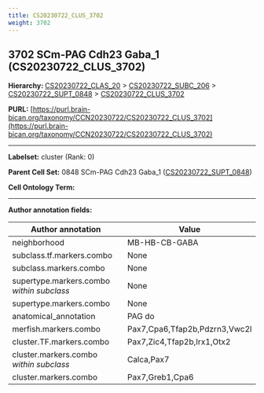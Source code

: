 ```yaml
---
title: CS20230722_CLUS_3702
weight: 3702
---
```

## 3702 SCm-PAG Cdh23 Gaba_1 (CS20230722_CLUS_3702)
<b>Hierarchy: </b>
[CS20230722_CLAS_20](../CS20230722_CLAS_20) >
[CS20230722_SUBC_206](../CS20230722_SUBC_206) >
[CS20230722_SUPT_0848](../CS20230722_SUPT_0848) >
[CS20230722_CLUS_3702](../CS20230722_CLUS_3702)

**PURL:** [https://purl.brain-bican.org/taxonomy/CCN20230722/CS20230722_CLUS_3702](https://purl.brain-bican.org/taxonomy/CCN20230722/CS20230722_CLUS_3702)

---


**Labelset:** cluster (Rank: 0)

**Parent Cell Set:** 0848 SCm-PAG Cdh23 Gaba_1 ([CS20230722_SUPT_0848](../CS20230722_SUPT_0848))



**Cell Ontology Term:** 

[MARKER GENES.]: #


---

[TRANSFERRED ANNOTATIONS.]: #


[AUTHOR ANNOTATION FIELDS.]: #


**Author annotation fields:**

| Author annotation | Value |
|-------------------|-------|
|neighborhood|MB-HB-CB-GABA|
|subclass.tf.markers.combo|None|
|subclass.markers.combo|None|
|supertype.markers.combo _within subclass_|None|
|supertype.markers.combo|None|
|anatomical_annotation|PAG do|
|merfish.markers.combo|Pax7,Cpa6,Tfap2b,Pdzrn3,Vwc2l|
|cluster.TF.markers.combo|Pax7,Zic4,Tfap2b,Irx1,Otx2|
|cluster.markers.combo _within subclass_|Calca,Pax7|
|cluster.markers.combo|Pax7,Greb1,Cpa6|
